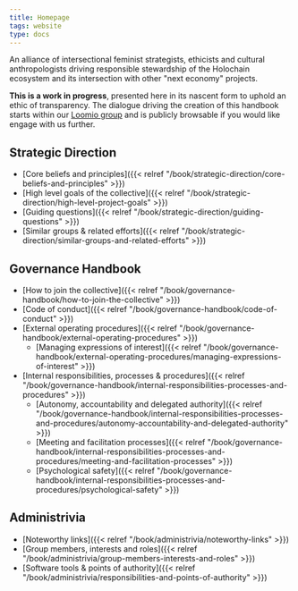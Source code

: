 ```yaml
---
title: Homepage
tags: website
type: docs
---
```


An alliance of intersectional feminist strategists, ethicists and cultural anthropologists driving responsible stewardship of the Holochain ecosystem and its intersection with other "next economy" projects.

**This is a work in progress**, presented here in its nascent form to uphold an ethic of transparency. The dialogue driving the creation of this handbook starts within our [Loomio group](https://www.loomio.org/economikit/) and is publicly browsable if you would like engage with us further.

## Strategic Direction

- [Core beliefs and principles]({{< relref "/book/strategic-direction/core-beliefs-and-principles" >}})
- [High level goals of the collective]({{< relref "/book/strategic-direction/high-level-project-goals" >}})
- [Guiding questions]({{< relref "/book/strategic-direction/guiding-questions" >}})
- [Similar groups & related efforts]({{< relref "/book/strategic-direction/similar-groups-and-related-efforts" >}})

## Governance Handbook

* [How to join the collective]({{< relref "/book/governance-handbook/how-to-join-the-collective" >}})
* [Code of conduct]({{< relref "/book/governance-handbook/code-of-conduct" >}})
* [External operating procedures]({{< relref "/book/governance-handbook/external-operating-procedures" >}})
  * [Managing expressions of interest]({{< relref "/book/governance-handbook/external-operating-procedures/managing-expressions-of-interest" >}})
* [Internal responsibilities, processes & procedures]({{< relref "/book/governance-handbook/internal-responsibilities-processes-and-procedures" >}})
  * [Autonomy, accountability and delegated authority]({{< relref "/book/governance-handbook/internal-responsibilities-processes-and-procedures/autonomy-accountability-and-delegated-authority" >}})
  * [Meeting and facilitation processes]({{< relref "/book/governance-handbook/internal-responsibilities-processes-and-procedures/meeting-and-facilitation-processes" >}})
  * [Psychological safety]({{< relref "/book/governance-handbook/internal-responsibilities-processes-and-procedures/psychological-safety" >}})

## Administrivia

* [Noteworthy links]({{< relref "/book/administrivia/noteworthy-links" >}})
* [Group members, interests and roles]({{< relref "/book/administrivia/group-members-interests-and-roles" >}})
* [Software tools & points of authority]({{< relref "/book/administrivia/responsibilities-and-points-of-authority" >}})

